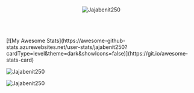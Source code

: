 
<br>

<p align="center"> <img src="https://komarev.com/ghpvc/?username=Jajabenit250&label=Profile%20views&color=0e75b6&style=flat" alt="Jajabenit250" /> </p>
<br>
<br>
<br>
[![My Awesome Stats](https://awesome-github-stats.azurewebsites.net/user-stats/jajabenit250?cardType=level&theme=dark&showIcons=false)](https://git.io/awesome-stats-card)

<p><img align="center" src="https://github-readme-streak-stats.herokuapp.com/?user=Jajabenit250&cache_seconds=86400&theme=dark" alt="Jajabenit250" /></p>

<p><img align="center" src="https://github-readme-stats.vercel.app/api/top-langs/?username=Jajabenit250&layout=compact&cache_seconds=86400&langs_count=8&hide=html,css&theme=dark" alt="Jajabenit250" /></p>

